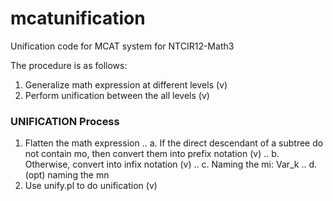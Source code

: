# mcatunification
Unification code for MCAT system for NTCIR12-Math3

The procedure is as follows:

1. Generalize math expression at different levels (v)
2. Perform unification between the all levels (v)

### UNIFICATION Process

1. Flatten the math expression
..  a. If the direct descendant of a subtree do not contain mo, then convert them into prefix notation (v)
..  b. Otherwise, convert into infix notation (v)
..  c. Naming the mi: Var_k
..  d. (opt) naming the mn
2. Use unify.pl to do unification (v)

